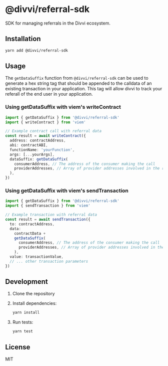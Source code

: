 # @divvi/referral-sdk

SDK for managing referrals in the Divvi ecosystem.

## Installation

```bash
yarn add @divvi/referral-sdk
```

## Usage

The `getDataSuffix` function from `@divvi/referral-sdk` can be used to generate a hex string tag that should be appended to the calldata of an existing transaction in your application. This tag will allow divvi to track your referall of the end user in your application.

### Using getDataSuffix with viem's writeContract

```typescript
import { getDataSuffix } from '@divvi/referral-sdk'
import { writeContract } from 'viem'

// Example contract call with referral data
const result = await writeContract({
  address: contractAddress,
  abi: contractABI,
  functionName: 'yourFunction',
  args: [...yourArgs],
  dataSuffix: getDataSuffix(
    consumerAddress, // The address of the consumer making the call
    providerAddresses, // Array of provider addresses involved in the referral
  ),
})
```

### Using getDataSuffix with viem's sendTransaction

```typescript
import { getDataSuffix } from '@divvi/referral-sdk'
import { sendTransaction } from 'viem'

// Example transaction with referral data
const result = await sendTransaction({
  to: contractAddress,
  data:
    contractData +
    getDataSuffix(
      consumerAddress, // The address of the consumer making the call
      providerAddresses, // Array of provider addresses involved in the referral
    ),
  value: transactionValue,
  // ... other transaction parameters
})
```

## Development

1. Clone the repository
1. Install dependencies:

   ```bash
   yarn install
   ```

1. Run tests:

   ```bash
   yarn test
   ```

## License

MIT
